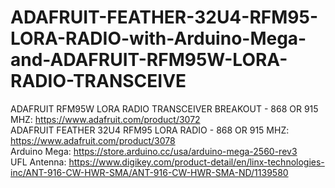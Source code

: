 # ADAFRUIT-FEATHER-32U4-RFM95-LORA-RADIO-with-Arduino-Mega-and-ADAFRUIT-RFM95W-LORA-RADIO-TRANSCEIVE
ADAFRUIT RFM95W LORA RADIO TRANSCEIVER BREAKOUT - 868 OR 915 MHZ: https://www.adafruit.com/product/3072 <br />
ADAFRUIT FEATHER 32U4 RFM95 LORA RADIO - 868 OR 915 MHZ: https://www.adafruit.com/product/3078 <br />
Arduino Mega: https://store.arduino.cc/usa/arduino-mega-2560-rev3 <br />
UFL Antenna: https://www.digikey.com/product-detail/en/linx-technologies-inc/ANT-916-CW-HWR-SMA/ANT-916-CW-HWR-SMA-ND/1139580 <br />

